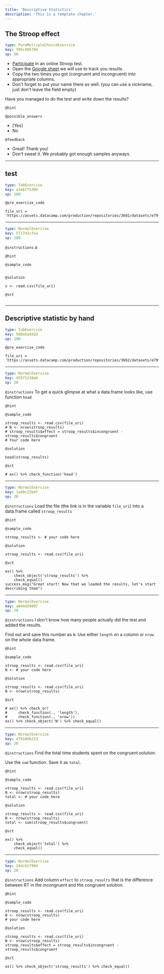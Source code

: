 ```yaml
---
title: 'Descriptive Statistics'
description: 'This is a template chapter.'
---
```


## The Stroop effect

```yaml
type: PureMultipleChoiceExercise
key: f95c495704
xp: 50
```

- [Participate](http://www.onlinestrooptest.com/stroop_effect_test.php) in an online Stroop test.
- Open the [Google sheet](https://docs.google.com/spreadsheets/d/1IsyrFoKTCBpAOPnkdrwmHZnse6psvvZ1HCXyIaV50Jo/edit?usp=sharing) we will use to track you results.
- Copy the two times you got (congruent and incongruent) into appropriate columns.
- Don't forget to put your name there as well. (you can use a nickname, just don't leave the field empty)

Have you managed to do the test and write down the results?

`@hint`


`@possible_answers`
- [Yes]
- No

`@feedback`
- Great! Thank you!
- Don't sweat it. We probably got enough samples anyways.

---

## test

```yaml
type: TabExercise
key: a3e6ff5390
xp: 100
```



`@pre_exercise_code`
```{r}
file_uri = 'https://assets.datacamp.com/production/repositories/3692/datasets/e79ff9712f75f5a08381a858ebc17b98bc041a74/stroop.csv'
```

***

```yaml
type: NormalExercise
key: 5717d3cfea
xp: 100
```

`@instructions`
a

`@hint`


`@sample_code`
```{r}

```

`@solution`
```{r}
x <- read.csv(file_uri)
```

`@sct`
```{r}

```

---

## Descriptive statistic by hand

```yaml
type: TabExercise
key: 508a5ad42d
xp: 100
```



`@pre_exercise_code`
```{r}
file_uri = 'https://assets.datacamp.com/production/repositories/3692/datasets/e79ff9712f75f5a08381a858ebc17b98bc041a74/stroop.csv'
```

***

```yaml
type: NormalExercise
key: d5571210a6
xp: 20
```

`@instructions`
To get a quick glimpse at what a data.frame looks like, use function `head`

`@hint`


`@sample_code`
```{r}
stroop_results <- read.csv(file_uri)
# N <- nrow(stroop_results)
# stroop_results$effect = stroop_results$incongruent - stroop_results$congruent
# Your code here
```

`@solution`
```{r}
head(stroop_results)
```

`@sct`
```{r}
# ex() %>% check_function('head')
```

***

```yaml
type: NormalExercise
key: 1a49c22b4f
xp: 20
```

`@instructions`
Load the file (the link is in the variable `file_uri`)  into a data.frame called `stroop_results`

`@hint`


`@sample_code`
```{r}
stroop_results <- # your code here
```

`@solution`
```{r}
stroop_results <- read.csv(file_uri)
```

`@sct`
```{r}
ex() %>% 
 	check_object('stroop_results') %>% 
	check_equal()
success_msg("Great start! Now that we loaded the results, let's start describing them")
```

***

```yaml
type: NormalExercise
key: a044d20097
xp: 20
```

`@instructions`
I don't know how many people actually did the test and added the results. 

Find out and save this number as `N`. Use either `length` on a column or `nrow` on the whole data.frame.

`@hint`


`@sample_code`
```{r}
stroop_results <- read.csv(file_uri)
N <- # your code here
```

`@solution`
```{r}
stroop_results <- read.csv(file_uri)
N <- nrow(stroop_results)
```

`@sct`
```{r}
# ex() %>% check_or(
#     check_function(., 'length'),
#     check_function(., 'nrow'))
ex() %>% check_object('N') %>% check_equal()
```

***

```yaml
type: NormalExercise
key: d7810db233
xp: 20
```

`@instructions`
Find the total time students spent on the congruent solution. 

Use the `sum` function. Save it as `total`.

`@hint`


`@sample_code`
```{r}
stroop_results <- read.csv(file_uri)
N <- nrow(stroop_results)
total <- # your code here
```

`@solution`
```{r}
stroop_results <- read.csv(file_uri)
N <- nrow(stroop_results)
total <- sum(stroop_results$congruent)
```

`@sct`
```{r}
ex() %>%
	check_object('total') %>%
	check_equal()
```

***

```yaml
type: NormalExercise
key: 24dc61f90d
xp: 20
```

`@instructions`
Add column `effect` to `stroop_results` that is the difference between RT in the incongruent and the congruent solution.

`@hint`


`@sample_code`
```{r}
stroop_results <- read.csv(file_uri)
N <- nrow(stroop_results)
# your code here
```

`@solution`
```{r}
stroop_results <- read.csv(file_uri)
N <- nrow(stroop_results)
stroop_results$effect = stroop_results$incongruent - stroop_results$congruent
```

`@sct`
```{r}
ex() %>% check_object('stroop_results') %>% check_equal()
```
